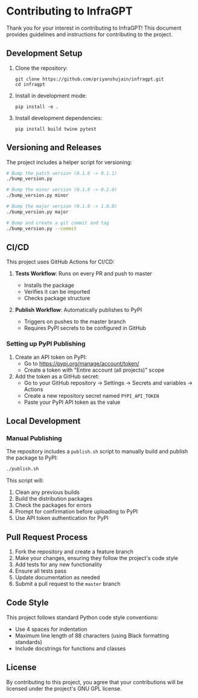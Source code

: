 # Contributing to InfraGPT

Thank you for your interest in contributing to InfraGPT\! This document provides guidelines and instructions for contributing to the project.

## Development Setup

1. Clone the repository:
   ```
   git clone https://github.com/priyanshujain/infragpt.git
   cd infragpt
   ```

2. Install in development mode:
   ```
   pip install -e .
   ```

3. Install development dependencies:
   ```
   pip install build twine pytest
   ```

## Versioning and Releases

The project includes a helper script for versioning:

```bash
# Bump the patch version (0.1.0 -> 0.1.1)
./bump_version.py

# Bump the minor version (0.1.0 -> 0.2.0)
./bump_version.py minor

# Bump the major version (0.1.0 -> 1.0.0)
./bump_version.py major

# Bump and create a git commit and tag
./bump_version.py --commit
```

## CI/CD

This project uses GitHub Actions for CI/CD:

1. **Tests Workflow**: Runs on every PR and push to master
   - Installs the package
   - Verifies it can be imported
   - Checks package structure

2. **Publish Workflow**: Automatically publishes to PyPI
   - Triggers on pushes to the master branch
   - Requires PyPI secrets to be configured in GitHub

### Setting up PyPI Publishing

1. Create an API token on PyPI:
   - Go to https://pypi.org/manage/account/token/
   - Create a token with "Entire account (all projects)" scope
2. Add the token as a GitHub secret:
   - Go to your GitHub repository → Settings → Secrets and variables → Actions
   - Create a new repository secret named `PYPI_API_TOKEN`
   - Paste your PyPI API token as the value

## Local Development

### Manual Publishing

The repository includes a `publish.sh` script to manually build and publish the package to PyPI:

```bash
./publish.sh
```

This script will:
1. Clean any previous builds
2. Build the distribution packages
3. Check the packages for errors
4. Prompt for confirmation before uploading to PyPI
5. Use API token authentication for PyPI

## Pull Request Process

1. Fork the repository and create a feature branch
2. Make your changes, ensuring they follow the project's code style
3. Add tests for any new functionality
4. Ensure all tests pass
5. Update documentation as needed
6. Submit a pull request to the `master` branch

## Code Style

This project follows standard Python code style conventions:
- Use 4 spaces for indentation
- Maximum line length of 88 characters (using Black formatting standards)
- Include docstrings for functions and classes

## License

By contributing to this project, you agree that your contributions will be licensed under the project's GNU GPL license.
